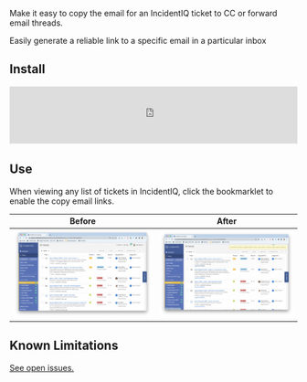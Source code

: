 <link rel="stylesheet" href="https://cdnjs.cloudflare.com/ajax/libs/lightbox2/2.11.3/css/lightbox.min.css" integrity="sha512-ZKX+BvQihRJPA8CROKBhDNvoc2aDMOdAlcm7TUQY+35XYtrd3yh95QOOhsPDQY9QnKE0Wqag9y38OIgEvb88cA==" crossorigin="anonymous" referrerpolicy="no-referrer" />

Make it easy to copy the email for an IncidentIQ ticket to CC or forward email threads.

Easily generate a reliable link to a specific email in a particular inbox

## Install

<iframe
  src="https://groton-school.github.io/iiq-emails-bookmarklet/install.html"
  style="border: 0; height: 100px; width: 100%"
>
<a href="https://groton-school.github.io/iiq-emails-bookmarklet/install.html">Click here for installer</a>
</iframe>

## Use

When viewing any list of tickets in IncidentIQ, click the bookmarklet to enable the copy email links.

| Before                                                                                                                        | After                                                                                                                          |
| ----------------------------------------------------------------------------------------------------------------------------- | ------------------------------------------------------------------------------------------------------------------------------ |
| <a href="images/without.png" data-lightbox="screenshots" data-title="Without IIQ Emails"><img src="images/without.png" /></a> | <a href="images/with.png" data-lightbox="screenshots" data-title="After clicking IIQ Emails"><img src="images/with.png" /></a> |

## Known Limitations

[See open issues.](https://github.com/groton-school/iiq-emails-bookmarklet/issues)

<script src="https://cdnjs.cloudflare.com/ajax/libs/lightbox2/2.11.3/js/lightbox-plus-jquery.min.js" integrity="sha512-6gudNVbNM/cVsLUMOb8g2b/RBqtQJ3aDfRFgU+5paeaCTtbYY/Dg00MzZq7r6RvJGI2KKtPBhjkHGTL/iOe21A==" crossorigin="anonymous" referrerpolicy="no-referrer"></script>
